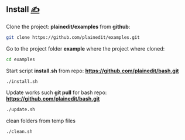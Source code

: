 
## Install [<span style='font-size:20px;'>&#x270D;</span>](https://github.com/bashfunc/www/edit/main/DOCS/INSTALL.md)


Clone the project: **plainedit/examples** from **github**:
```bash
git clone https://github.com/plainedit/examples.git
```


Go to the project folder **example** where the project where cloned:
```bash
cd examples
```

Start script **install.sh**  from repo: **https://github.com/plainedit/bash.git**
```bash
./install.sh
```

Update works such **git pull** for bash repo: **https://github.com/plainedit/bash.git**
```bash
./update.sh
```

clean folders from temp files
```bash
./clean.sh
```

